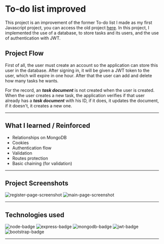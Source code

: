 # To-do list improved

This project is an improvement of the former To-do list I made as my first Javascript project, you can access the old project [here](https://github.com/devEdu-web/todo-list). In this project, I implemented the use of a database, to store tasks and its users, and the use of authentication with JWT.

## Project Flow
First of all, the user must create an account so the application can store this user in the database. After signing in, it will be given a JWT token to the user, which will expire in one hour. After that the user can add and delete how many tasks he wants.

For the record, an ***task document*** is not created when the user is created. When the user creates a new task, the application verifies if that user already has a ***task document*** with his ID, if it does, it updates the document, if it doesn't, it creates a new one.

***

## What I learned / Reinforced

* Relationships on MongoDB
* Cookies
* Authentication flow
* Validation
* Routes protection
* Basic chaining (for validation)


***

## Project Screenshots

![register-page-screenshot](https://cdn.discordapp.com/attachments/611633543420051458/946188945249669140/unknown.png)
![main-page-screenshot](https://cdn.discordapp.com/attachments/611633543420051458/946188745265254440/unknown.png)

***

## Technologies used

![node-badge](https://img.shields.io/badge/Node.js-339933?style=for-the-badge&logo=nodedotjs&logoColor=white)
![express-badge](https://img.shields.io/badge/Express.js-000000?style=for-the-badge&logo=express&logoColor=white)
![mongodb-badge](https://img.shields.io/badge/MongoDB-4EA94B?style=for-the-badge&logo=mongodb&logoColor=white)
![jwt-badge](https://img.shields.io/badge/JWT-000000?style=for-the-badge&logo=JSON%20web%20tokens&logoColor=white)
![bootstrap-badge](https://img.shields.io/badge/Bootstrap-563D7C?style=for-the-badge&logo=bootstrap&logoColor=white)

***